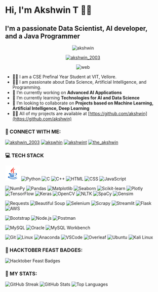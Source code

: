 # Hi, I'm Akshwin T 👋👋

## I'm a passionate Data Scientist, AI developer, and a Java Programmer

<p align="center">
  <img src="https://komarev.com/ghpvc/?username=akshwin&label=Profile%20views&color=0e75b6&style=flat" alt="akshwin" />
</p>

<p align="center">
  <a href="https://twitter.com/akshwin_2003" target="blank"><img src="https://img.shields.io/twitter/follow/akshwin_2003?logo=twitter&style=for-the-badge" alt="akshwin_2003" /></a>
</p>

<p align="center">
  <img src="./images/main.webp" alt="web" width="500" height="300"/>
</p>

- 👨‍🎓 I am a CSE Prefinal Year Student at VIT, Vellore.
- 👨‍💻 I am passionate about Data Science, Artificial Intelligence, and Programming.
- 🔭 I’m currently working on **Advanced AI Applications**
- 🌱 I’m currently learning **Technologies for AI and Data Science**
- 👯 I’m looking to collaborate on **Projects based on Machine Learning, Artificial Intelligence, Deep Learning**
- 👨‍💻 All of my projects are available at [https://github.com/akshwin](https://github.com/akshwin)

### 📱 CONNECT WITH ME:

<a href="https://twitter.com/akshwin_2003" target="blank"><img src="https://raw.githubusercontent.com/rahuldkjain/github-profile-readme-generator/master/src/images/icons/Social/twitter.svg" alt="akshwin_2003" height="30" width="30" /></a>
<a href="https://linkedin.com/in/akswhin" target="blank"><img src="https://raw.githubusercontent.com/rahuldkjain/github-profile-readme-generator/master/src/images/icons/Social/linked-in-alt.svg" alt="akswhin" height="30" width="30" /></a>
<a href="https://kaggle.com/akshwint" target="blank"><img src="https://raw.githubusercontent.com/rahuldkjain/github-profile-readme-generator/master/src/images/icons/Social/kaggle.svg" alt="akshwint" height="30" width="30" /></a>
<a href="https://instagram.com/the_akshwin" target="blank"><img src="https://raw.githubusercontent.com/rahuldkjain/github-profile-readme-generator/master/src/images/icons/Social/instagram.svg" alt="the_akshwin" height="30" width="30" /></a>


### 💻 TECH STACK

![Java](java.png)
![Python](./images/python.png)
![C](./images/C.png)
![C++](./images/c++.png)
![HTML](./images/html.png)
![CSS](./images/css.png)
![JavaScript](./images/js.png)

![NumPy](./images/numpy.png)
![Pandas](./images/pandas.png)
![Matplotlib](./images/matplotlib.png)
![Seaborn](./images/seaborn.png)
![Scikit-learn](./images/sklearn.png)
![Plotly](./images/Plotly.png)
![TensorFlow](./images/tensorflow.png)
![Keras](./images/keras.jpg)
![OpenCV](./images/opencv.png)
![NLTK](./images/nltk.png)
![SpaCy](./images/SpaCy.png)
![Gensim](./images/gensim.png)

![Requests](./images/requests.png)
![Beautiful Soup](./images/beautifulsoup.webp)
![Selenium](./images/selenium.png)
![Scrapy](./images/scrapy.jpg)
![Streamlit](./images/streamlit.svg)
![Flask](./images/flask.webp)
![AWS](./images/aws.png)

![Bootstrap](./images/bootstrap.png)
![Node.js](./images/nodejs.png)
![Postman](./images/postman.png)

![MySQL](./images/mysql.png)
![Oracle](./images/oracle.webp)
![MySQL Workbench](./images/workbench.png)

![Git](./images/git.png)
![Linux](./images/linux.jpg)
![Anaconda](./images/anaconda.png)
![VSCode](./images/vscode.jpg)
![Overleaf](./images/overleaf.png)
![Ubuntu](./images/ubuntu.png)
![Kali Linux](./images/kali%20linux.png)

### 📔 HACKTOBER FEAST BADGES:

![Hacktober Feast Badges](https://holopin.me/akshwin)

### 📃 MY STATS:

![GitHub Streak](https://github-readme-streak-stats.herokuapp.com/?user=akshwin&)
![GitHub Stats](https://github-readme-stats.vercel.app/api?username=akshwin&show_icons=true&locale=en)
![Top Languages](https://github-readme-stats.vercel.app/api/top-langs?username=akshwin&show_icons=true&locale=en&layout=compact)
